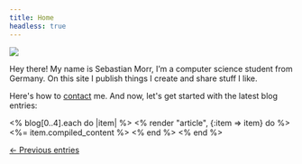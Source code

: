 ```yaml
---
title: Home
headless: true
---
```


<div class="intro">
<img src="/assets/images/avatar.png">

<p>Hey there! My name is Sebastian Morr, I’m a computer science student from Germany. On this site I publish things I create and share stuff I like.</p>

<p>Here's how to <a href="/about/">contact</a> me. And now, let's get started with the latest blog entries:</p>
</div>

<% blog[0..4].each do |item| %>
<% render "article", {:item => item} do %>
<%= item.compiled_content %>
<% end %>
<% end %>

<div class="more">
<a href="/blog/">← Previous entries</a>
</div>
